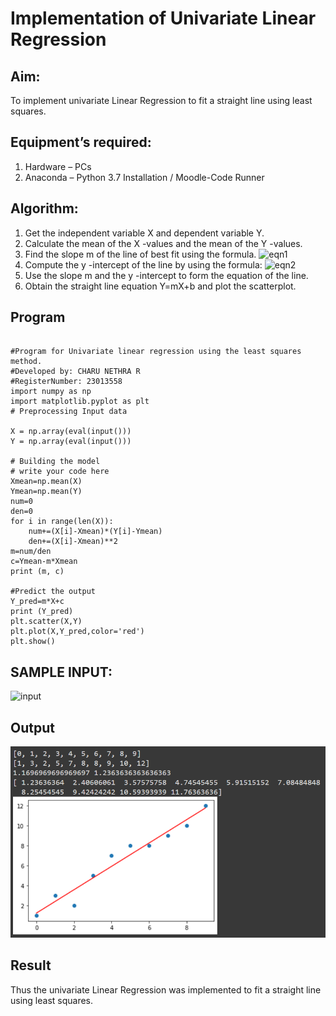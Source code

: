 # Implementation of Univariate Linear Regression
## Aim:
To implement univariate Linear Regression to fit a straight line using least squares.
## Equipment’s required:
1.	Hardware – PCs
2.	Anaconda – Python 3.7 Installation / Moodle-Code Runner
## Algorithm:
1.	Get the independent variable X and dependent variable Y.
2.	Calculate the mean of the X -values and the mean of the Y -values.
3.	Find the slope m of the line of best fit using the formula.
 ![eqn1](./eq1.jpg)
4.	Compute the y -intercept of the line by using the formula:
![eqn2](./eq2.jpg)  
5.	Use the slope m and the y -intercept to form the equation of the line.
6.	Obtain the straight line equation Y=mX+b and plot the scatterplot.
## Program
~~~

#Program for Univariate linear regression using the least squares method.
#Developed by: CHARU NETHRA R 
#RegisterNumber: 23013558
import numpy as np
import matplotlib.pyplot as plt
# Preprocessing Input data

X = np.array(eval(input()))
Y = np.array(eval(input()))

# Building the model
# write your code here
Xmean=np.mean(X)
Ymean=np.mean(Y)
num=0
den=0
for i in range(len(X)):
    num+=(X[i]-Xmean)*(Y[i]-Ymean)
    den+=(X[i]-Xmean)**2
m=num/den
c=Ymean-m*Xmean
print (m, c)

#Predict the output
Y_pred=m*X+c
print (Y_pred)
plt.scatter(X,Y)
plt.plot(X,Y_pred,color='red')
plt.show()
~~~

## SAMPLE INPUT:
![input](/input.jpg)

## Output
![output](/output_univariate.png)

## Result
Thus the univariate Linear Regression was implemented to fit a straight line using least squares.
